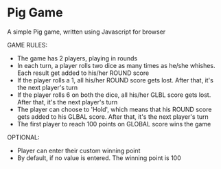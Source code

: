 # Pig Game
 A simple Pig game, written using Javascript for browser


GAME RULES:

- The game has 2 players, playing in rounds
- In each turn, a player rolls two dice as many times as he/she whishes. Each result get added to his/her ROUND score
- If the player rolls a 1, all his/her ROUND score gets lost. After that, it's the next player's turn
- If the player rolls 6 on both the dice, all his/her GLBL score gets lost. After that, it's the next player's turn
- The player can choose to 'Hold', which means that his ROUND score gets added to his GLBAL score. After that, it's the next player's turn
- The first player to reach 100 points on GLOBAL score wins the game

OPTIONAL:

- Player can enter their custom winning point
- By default, if no value is entered. The winning point is 100
